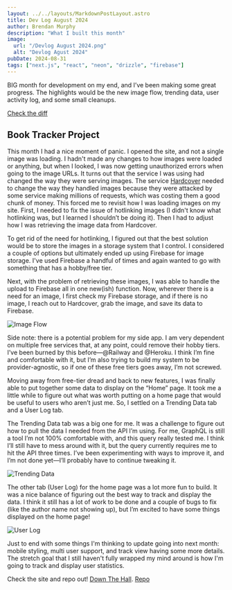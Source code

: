 ```yaml
---
layout: ../../layouts/MarkdownPostLayout.astro
title: Dev Log August 2024
author: Brendan Murphy
description: "What I built this month"
image:
  url: "/Devlog August 2024.png"
  alt: "Devlog Agust 2024"
pubDate: 2024-08-31
tags: ["next.js", "react", "neon", "drizzle", "firebase"]
---
```


BIG month for development on my end, and I’ve been making some great progress. The highlights would be the new image flow, trending data, user activity log, and some small cleanups.

[Check the diff](https://github.com/bmurf17/down-the-hall/pull/3)

## Book Tracker Project

This month I had a nice moment of panic. I opened the site, and not a single image was loading. I hadn't made any changes to how images were loaded or anything, but when I looked, I was now getting unauthorized errors when going to the image URLs. It turns out that the service I was using had changed the way they were serving images. The service [Hardcover](https://hardcover.app) needed to change the way they handled images because they were attacked by some service making millions of requests, which was costing them a good chunk of money. This forced me to revisit how I was loading images on my site. First, I needed to fix the issue of hotlinking images (I didn't know what hotlinking was, but I learned I shouldn’t be doing it). Then I had to adjust how I was retrieving the image data from Hardcover.

To get rid of the need for hotlinking, I figured out that the best solution would be to store the images in a storage system that I control. I considered a couple of options but ultimately ended up using Firebase for image storage. I've used Firebase a handful of times and again wanted to go with something that has a hobby/free tier.

Next, with the problem of retrieving these images, I was able to handle the upload to Firebase all in one new(ish) function. Now, wherever there is a need for an image, I first check my Firebase storage, and if there is no image, I reach out to Hardcover, grab the image, and save its data to Firebase.

![Image Flow](/Image%20flow.PNG "Image Flow")

Side note: there is a potential problem for my side app. I am very dependent on multiple free services that, at any point, could remove their hobby tiers. I’ve been burned by this before—@Railway and @Heroku. I think I’m fine and comfortable with it, but I’m also trying to build my system to be provider-agnostic, so if one of these free tiers goes away, I’m not screwed.

Moving away from free-tier dread and back to new features, I was finally able to put together some data to display on the “Home” page. It took me a little while to figure out what was worth putting on a home page that would be useful to users who aren’t just me. So, I settled on a Trending Data tab and a User Log tab.

The Trending Data tab was a big one for me. It was a challenge to figure out how to pull the data I needed from the API I’m using. For me, GraphQL is still a tool I’m not 100% comfortable with, and this query really tested me. I think I’ll still have to mess around with it, but the query currently requires me to hit the API three times. I’ve been experimenting with ways to improve it, and I’m not done yet—I’ll probably have to continue tweaking it.

![Trending Data](/Trending%20Data.PNG "Trending Data")

The other tab (User Log) for the home page was a lot more fun to build. It was a nice balance of figuring out the best way to track and display the data. I think it still has a lot of work to be done and a couple of bugs to fix (like the author name not showing up), but I’m excited to have some things displayed on the home page!

![User Log](/User%20Log.PNG "User Log")

Just to end with some things I'm thinking to update going into next month: mobile styling, multi user support, and track view having some more details. The stretch goal that I still haven't fully wrapped my mind around is how I'm going to track and display user statistics.

Check the site and repo out!
[Down The Hall](https://down-the-hall.vercel.app/).
[Repo](https://github.com/bmurf17/down-the-hall)
